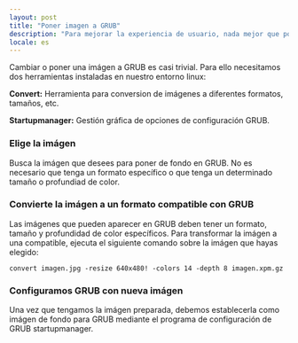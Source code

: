 ```yaml
---
layout: post
title: "Poner imagen a GRUB"
description: "Para mejorar la experiencia de usuario, nada mejor que poner una imágen personalizada"
locale: es
---
```


Cambiar o poner una imágen a GRUB es casi trivial. Para ello necesitamos dos herramientas instaladas en nuestro entorno linux:

**Convert:** Herramienta para conversion de imágenes a diferentes formatos, tamaños, etc.

**Startupmanager:** Gestión gráfica de opciones de configuración GRUB.

### Elige la imágen
Busca la imágen que desees para poner de fondo en GRUB. No es necesario que tenga un formato específico o que tenga un determinado tamaño o profundiad de color.

### Convierte la imágen a un formato compatible con GRUB
Las imágenes que pueden aparecer en GRUB deben tener un formato, tamaño y profundidad de color específicos. Para transformar la imágen a una compatible, ejecuta el siguiente comando sobre la imágen que hayas elegido:


    convert imagen.jpg -resize 640x480! -colors 14 -depth 8 imagen.xpm.gz

### Configuramos GRUB con nueva imágen
Una vez que tengamos la imágen preparada, debemos establecerla como imágen de fondo para GRUB mediante el programa de configuración de GRUB startupmanager.
